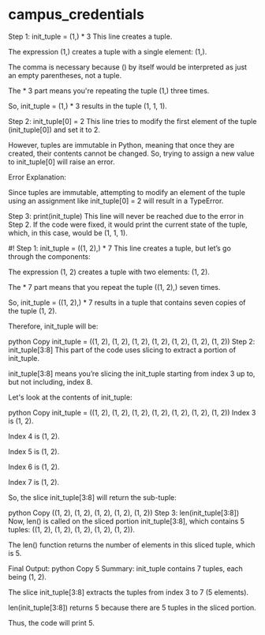 # campus_credentials
Step 1: init_tuple = (1,) * 3
This line creates a tuple.

The expression (1,) creates a tuple with a single element: (1,).

The comma is necessary because () by itself would be interpreted as just an empty parentheses, not a tuple.

The * 3 part means you're repeating the tuple (1,) three times.

So, init_tuple = (1,) * 3 results in the tuple (1, 1, 1).

Step 2: init_tuple[0] = 2
This line tries to modify the first element of the tuple (init_tuple[0]) and set it to 2.

However, tuples are immutable in Python, meaning that once they are created, their contents cannot be changed. So, trying to assign a new value to init_tuple[0] will raise an error.

Error Explanation:

Since tuples are immutable, attempting to modify an element of the tuple using an assignment like init_tuple[0] = 2 will result in a TypeError.

Step 3: print(init_tuple)
This line will never be reached due to the error in Step 2. If the code were fixed, it would print the current state of the tuple, which, in this case, would be (1, 1, 1).



#!
Step 1: init_tuple = ((1, 2),) * 7
This line creates a tuple, but let’s go through the components:

The expression (1, 2) creates a tuple with two elements: (1, 2).

The * 7 part means that you repeat the tuple ((1, 2),) seven times.

So, init_tuple = ((1, 2),) * 7 results in a tuple that contains seven copies of the tuple (1, 2).

Therefore, init_tuple will be:

python
Copy
init_tuple = ((1, 2), (1, 2), (1, 2), (1, 2), (1, 2), (1, 2), (1, 2))
Step 2: init_tuple[3:8]
This part of the code uses slicing to extract a portion of init_tuple.

init_tuple[3:8] means you’re slicing the init_tuple starting from index 3 up to, but not including, index 8.

Let's look at the contents of init_tuple:

python
Copy
init_tuple = ((1, 2), (1, 2), (1, 2), (1, 2), (1, 2), (1, 2), (1, 2))
Index 3 is (1, 2).

Index 4 is (1, 2).

Index 5 is (1, 2).

Index 6 is (1, 2).

Index 7 is (1, 2).

So, the slice init_tuple[3:8] will return the sub-tuple:

python
Copy
((1, 2), (1, 2), (1, 2), (1, 2), (1, 2))
Step 3: len(init_tuple[3:8])
Now, len() is called on the sliced portion init_tuple[3:8], which contains 5 tuples: ((1, 2), (1, 2), (1, 2), (1, 2), (1, 2)).

The len() function returns the number of elements in this sliced tuple, which is 5.

Final Output:
python
Copy
5
Summary:
init_tuple contains 7 tuples, each being (1, 2).

The slice init_tuple[3:8] extracts the tuples from index 3 to 7 (5 elements).

len(init_tuple[3:8]) returns 5 because there are 5 tuples in the sliced portion.

Thus, the code will print 5.